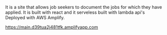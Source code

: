 It is a site that allows job seekers to document the jobs for which they have applied.
It is built with react and it serveless built with lambda api's
Deployed with AWS Amplify.

https://main.d39tua2j481tfk.amplifyapp.com

